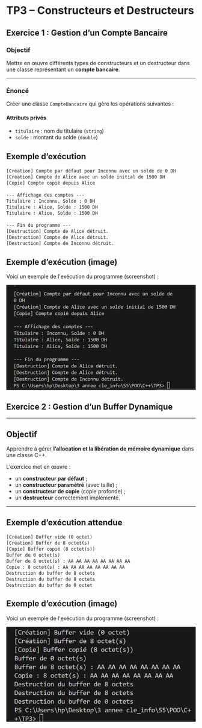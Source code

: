 #  TP3 – Constructeurs et Destructeurs  

## Exercice 1 : Gestion d’un Compte Bancaire

### Objectif
Mettre en œuvre différents types de constructeurs et un destructeur dans une classe représentant un **compte bancaire**.

---


###  Énoncé
Créer une classe `CompteBancaire` qui gère les opérations suivantes :

####  Attributs privés
- `titulaire` : nom du titulaire (`string`)
- `solde` : montant du solde (`double`)

## Exemple d’exécution

```
[Création] Compte par défaut pour Inconnu avec un solde de 0 DH
[Création] Compte de Alice avec un solde initial de 1500 DH
[Copie] Compte copié depuis Alice

--- Affichage des comptes ---
Titulaire : Inconnu, Solde : 0 DH
Titulaire : Alice, Solde : 1500 DH
Titulaire : Alice, Solde : 1500 DH

--- Fin du programme ---
[Destruction] Compte de Alice détruit.
[Destruction] Compte de Alice détruit.
[Destruction] Compte de Inconnu détruit.

```
 ##  Exemple d’exécution (image)
 
Voici un exemple de l'exécution du programme (screenshot) : 

![Exécution du programme](execution_ex1.PNG)

 
## Exercice 2 : Gestion d’un Buffer Dynamique  

---

##  Objectif
Apprendre à gérer **l’allocation et la libération de mémoire dynamique** dans une classe C++.

L’exercice met en œuvre :
- un **constructeur par défaut** ;
- un **constructeur paramétré** (avec taille) ;
- un **constructeur de copie** (copie profonde) ;
- un **destructeur** correctement implémenté.

---

## Exemple d’exécution attendue

```
[Création] Buffer vide (0 octet)
[Création] Buffer de 8 octet(s)
[Copie] Buffer copié (8 octet(s))
Buffer de 0 octet(s)
Buffer de 8 octet(s) : AA AA AA AA AA AA AA AA
Copie : 8 octet(s) : AA AA AA AA AA AA AA AA
Destruction du buffer de 8 octets
Destruction du buffer de 8 octets
Destruction du buffer de 0 octet

```
 ##  Exemple d’exécution (image)
 
Voici un exemple de l'exécution du programme (screenshot) : 

![Exécution du programme](execution_ex2.PNG)





